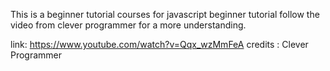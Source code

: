This is a beginner tutorial courses for javascript beginner tutorial
follow the video from clever programmer for a more understanding.

link: https://www.youtube.com/watch?v=Qqx_wzMmFeA
credits : Clever Programmer

